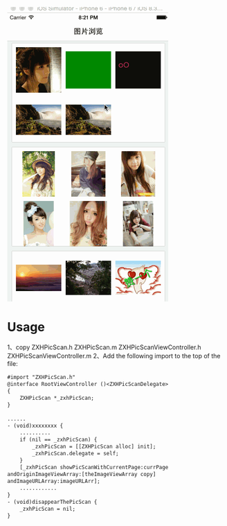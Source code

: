 ![Alt Text](https://github.com/JasonZXH/PicScanDemo/blob/master/ppppp.gif?raw=true)
# Usage
1、copy 
ZXHPicScan.h
ZXHPicScan.m
ZXHPicScanViewController.h
ZXHPicScanViewController.m
2、Add the following import to the top of the file:
```
#import "ZXHPicScan.h"
@interface RootViewController ()<ZXHPicScanDelegate>
{
    ZXHPicScan *_zxhPicScan;
}

......
- (void)xxxxxxxx {
    ..........
    if (nil == _zxhPicScan) {
        _zxhPicScan = [[ZXHPicScan alloc] init];
        _zxhPicScan.delegate = self;
    }
    [_zxhPicScan showPicScanWithCurrentPage:currPage andOriginImageViewArray:[theImageViewArray copy] andImageURLArray:imageURLArr];
    ............
}
- (void)disappearThePicScan {
    _zxhPicScan = nil;
}
```
